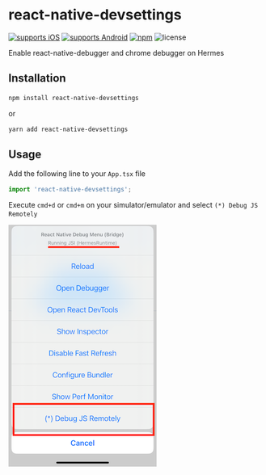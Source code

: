 # react-native-devsettings

[![supports iOS](https://img.shields.io/badge/iOS-4630EB.svg?style=flat-square&logo=APPLE&labelColor=999999&logoColor=fff)](https://www.npmjs.com/package/react-native-devsettings)
[![supports Android](https://img.shields.io/badge/Android-4630EB.svg?style=flat-square&logo=ANDROID&labelColor=A4C639&logoColor=fff)](https://www.npmjs.com/package/react-native-devsettings)
[![npm](https://img.shields.io/npm/v/react-native-devsettings.svg)](https://www.npmjs.com/package/react-native-devsettings)
![license](https://img.shields.io/npm/l/react-native-devsettings)

<!-- [![npm](https://img.shields.io/npm/dm/react-native-devsettings.svg)](https://www.npmjs.com/package/react-native-devsettings) -->

Enable react-native-debugger and chrome debugger on Hermes

## Installation

```sh
npm install react-native-devsettings
```

or

```sh
yarn add react-native-devsettings
```

## Usage

Add the following line to your `App.tsx` file

```js
import 'react-native-devsettings';
```

Execute `cmd+d` or `cmd+m` on your simulator/emulator and select `(*) Debug JS Remotely`

![Example](example.png)
